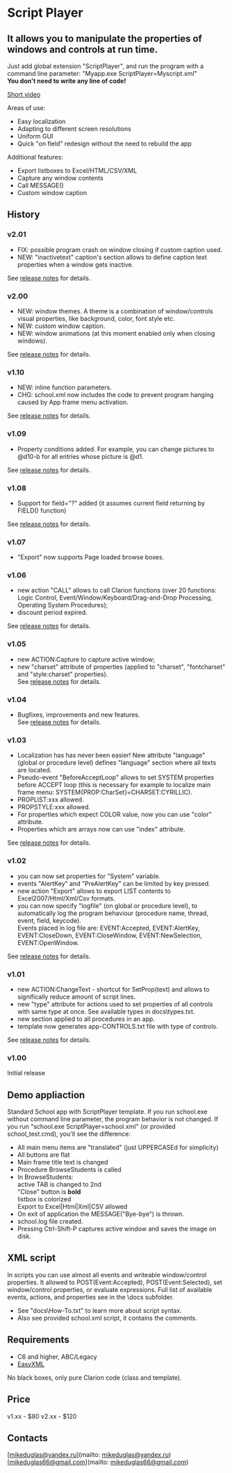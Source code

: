 # Script Player

## It allows you to manipulate the properties of windows and controls at run time.
Just add global extension "ScriptPlayer", and run the program with a command line parameter: "Myapp.exe ScriptPlayer=Myscript.xml"  
**You don't need to write any line of code!**

[Short video](https://youtu.be/CrBI9xyOm_c)

Areas of use:
- Easy localization
- Adapting to different screen resolutions
- Uniform GUI
- Quick "on field" redesign without the need to rebuild the app

Additional features:
- Export listboxes to Excel/HTML/CSV/XML
- Capture any window contents
- Call MESSAGE()
- Custom window caption

## History

### v2.01
- FIX: possible program crash on window closing if custom caption used.
- NEW: "inactivetext" caption's section allows to define caption text properties when a window gets inactive.

See [release notes](https://github.com/mikeduglas/Script-Player/releases/tag/v2.01) for details.

### v2.00
- NEW: window themes. A theme is a combination of window/controls visual properties, like background, color, font style etc. 
- NEW: custom window caption.
- NEW: window animations (at this moment enabled only when closing windows).

See [release notes](https://github.com/mikeduglas/Script-Player/releases/tag/v2.00) for details.

### v1.10
- NEW: inline function parameters.
- CHG: school.xml now includes the code to prevent program hanging caused by App frame menu activation.

See [release notes](https://github.com/mikeduglas/Script-Player/releases/tag/v1.10) for details.

### v1.09
- Property conditions added. For example, you can change pictures to @d10-b for all entries whose picture is @d1.

See [release notes](https://github.com/mikeduglas/Script-Player/releases/tag/v1.09) for details.

### v1.08
- Support for field="?" added (it assumes current field returning by FIELD() function)

See [release notes](https://github.com/mikeduglas/Script-Player/releases/tag/v1.08) for details.

### v1.07
- "Export" now supports Page loaded browse boxes.

### v1.06
- new action "CALL" allows to call Clarion functions (over 20 functions: Logic Control, Event/Window/Keyboard/Drag-and-Drop Processing, Operating System Procedures);
- discount period expired.  

See [release notes](https://github.com/mikeduglas/Script-Player/releases/tag/v1.06) for details.

### v1.05
- new ACTION:Capture to capture active window;
- new "charset" attribute of properties (applied to "charset", "fontcharset" and "style:charset" properties).  
See [release notes](https://github.com/mikeduglas/Script-Player/releases/tag/v1.05) for details.

### v1.04
- Bugfixes, improvements and new features.  
See [release notes](https://github.com/mikeduglas/Script-Player/releases/tag/v1.04) for details.

### v1.03
- Localization has has never been easier! New attribute "language" (global or procedure level) defines "language" section where all texts are located.
- Pseudo-event "BeforeAcceptLoop" allows to set SYSTEM properties before ACCEPT loop (this is necessary for example to localize main frame menu: SYSTEM{PROP:CharSet}=CHARSET:CYRILLIC).
- PROPLIST:xxx allowed.
- PROPSTYLE:xxx allowed.
- For properties which expect COLOR value, now you can use "color" attribute.
- Properties which are arrays now can use "index" attribute.
  
See [release notes](https://github.com/mikeduglas/Script-Player/releases/tag/v1.03) for details.

### v1.02
- you can now set properties for "System" variable.
- events "AlertKey" and "PreAlertKey" can be limited by key pressed.
- new action "Export" allows to export LIST contents to Excel2007/Html/Xml/Csv formats.
- you can now specify "logfile" (on global or procedure level), to automatically log the program behaviour (procedure name, thread, event, field, keycode).  
Events placed in log file are: EVENT:Accepted, EVENT:AlertKey, EVENT:CloseDown, EVENT:CloseWindow, EVENT:NewSelection, EVENT:OpenWindow.
  
See [release notes](https://github.com/mikeduglas/Script-Player/releases/tag/v1.02) for details.

### v1.01
- new ACTION:ChangeText - shortcut for SetProp(text) and allows to significally reduce amount of script lines.  
- new "type" attribute for actions used to set properties of all controls with same type at once. See available types in docs\types.txt.
- new <global> section applied to all procedures in an app.
- template now generates app-CONTROLS.txt file with type of controls.
  
See [release notes](https://github.com/mikeduglas/Script-Player/releases/tag/v1.02) for details.

### v1.00  
Initial release


## Demo appliaction
Standard School app with ScriptPlayer template. If you run school.exe without command line parameter, the program behavior is not changed.
If you run "school.exe ScriptPlayer=school.xml" (or provided school_test.cmd), you'll see the difference:
- All main menu items are "translated" (just UPPERCASEd for simplicity)
- All buttons are flat
- Main frame title text is changed
- Procedure BrowseStudents is called
- In BrowseStudents:   
active TAB is changed to 2nd  
"Close" button is **bold**  
listbox is colorized  
Export to Excel|Html|Xml|CSV allowed
- On exit of application the MESSAGE("Bye-bye") is thrown.
- school.log file created.
- Pressing Ctrl-Shift-P captures active window and saves the image on disk.

## XML script
In scripts you can use almost all events and writeable window/control properties. It allowed to POST(Event:Accepted), POST(Event:Selected), set window/control properties, or evaluate expressions.
Full list of available events, actions, and properties see in the \docs subfolder.


- See "docs\How-To.txt" to learn more about script syntax.
- Also see provided school.xml script, it contains the comments.


## Requirements
- C6 and higher, ABC/Legacy
- [EasyXML](http://www.ingasoftplus.com/ProductDetail.php?ProductID=293)


No black boxes, only pure Clarion code (class and template).

## Price
v1.xx - $80
v2.xx - $120

## Contacts
[mikeduglas@yandex.ru](mailto: mikeduglas@yandex.ru)  
[mikeduglas66@gmail.com](mailto: mikeduglas66@gmail.com)
